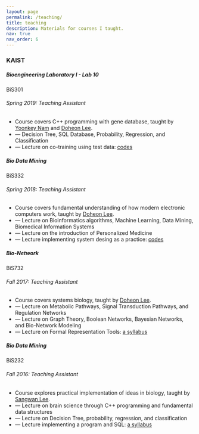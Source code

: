 ```yaml
---
layout: page
permalink: /teaching/
title: teaching
description: Materials for courses I taught.
nav: true
nav_order: 6
---
```


<!-- ### KAIST

> ##### **Bioengineering Laboratory I - Lab 10**
> **BiS301**  
> *Spring 2019: Teaching Fellow*  
> 
> <small> Course covers C++ programming with gene database, taught by [Yoonkey Nam](https://neuros.kaist.ac.kr/yoonkeynam.html) and [Doheon Lee](https://biosoft.kaist.ac.kr/~dhlee/). </small>
> - <small>Lectures on Decision Tree, SQL Database, Probability, Regression, and Classification </small>
> - <small>Lectures on co-training using test data: [codes](https://github.com/junseokpark/BIS301_2019) </small>



> #### **Bioengineering Laboratory I - Lab 10**
> 
> **BiS301**  
> *Spring 2019: Teaching Fellow*  
> 
> Course covers C++ programming with gene database, taught by [Yoonkey Nam](https://neuros.kaist.ac.kr/yoonkeynam.html) and [Doheon Lee](https://biosoft.kaist.ac.kr/~dhlee/).
> - Lectures on Decision Tree, SQL Database, Probability, Regression, and Classification
> - Lectures on co-training using test data: [codes](https://github.com/junseokpark/BIS301_2019) -->

<h3 class="mt-4">KAIST</h3>

<div class="card mt-3">
  <div class="p-3">
    <div class="row">
      <div class="col-sm-10">
        <h5 class="font-weight-bold">Bioengineering Laboratory I - Lab 10</h5>
      </div>
      <div class="col-sm-2 text-left text-sm-right">
        <span class="badge font-weight-bold danger-color-dark text-uppercase align-middle">
            BiS301
        </span>
      </div>
    </div>
    <h6 class="font-italic mt-2 mt-sm-0">Spring 2019: Teaching Assistant</h6>
    <ul class="card-text font-weight-light list-group list-group-flush">
      <li class="list-group-item">Course covers C++ programming with gene database, taught by <a href="https://neuros.kaist.ac.kr/yoonkeynam.html">Yoonkey Nam</a> and <a href="https://biosoft.kaist.ac.kr/~dhlee/">Doheon Lee</a>.</li>
      <li class="list-group-item">— Decision Tree, SQL Database, Probability, Regression, and Classification </li>
      <li class="list-group-item">— Lecture on co-training using test data: <a href="https://github.com/junseokpark/BIS301_2019">codes</a></li>
    </ul>
  </div>
</div>

<div class="card mt-3">
  <div class="p-3">
    <div class="row">
      <div class="col-sm-10">
        <h5 class="font-weight-bold">Bio Data Mining</h5>
      </div>
      <div class="col-sm-2 text-left text-sm-right">
        <span class="badge font-weight-bold danger-color-dark text-uppercase align-middle">
            BiS332
        </span>
      </div>
    </div>
    <h6 class="font-italic mt-2 mt-sm-0">Spring 2018: Teaching Assistant</h6>
    <ul class="card-text font-weight-light list-group list-group-flush">
      <li class="list-group-item">Course covers fundamental understanding of how modern electronic computers work, taught by <a href="https://biosoft.kaist.ac.kr/~dhlee/">Doheon Lee</a>.</li>
      <li class="list-group-item">— Lecture on Bioinformatics algorithms, Machine Learning, Data Mining, Biomedical Information Systems</li>
      <li class="list-group-item">— Lecture on the introduction of Personalized Medicine </li>
      <li class="list-group-item">— Lecture implementing system desing as a practice: <a href="https://github.com/junseokpark/BIS332_2017">codes</a></li>
    </ul>
  </div>
</div>

<div class="card mt-3">
  <div class="p-3">
    <div class="row">
      <div class="col-sm-10">
        <h5 class="font-weight-bold">Bio-Network</h5>
      </div>
      <div class="col-sm-2 text-left text-sm-right">
        <span class="badge font-weight-bold danger-color-dark text-uppercase align-middle">
            BiS732
        </span>
      </div>
    </div>
    <h6 class="font-italic mt-2 mt-sm-0">Fall 2017: Teaching Assistant</h6>
    <ul class="card-text font-weight-light list-group list-group-flush">
      <li class="list-group-item">Course covers systems biology, taught by <a href="https://biosoft.kaist.ac.kr/~dhlee/">Doheon Lee</a>.</li>
      <li class="list-group-item">— Lecture on Metabolic Pathways, Signal Transduction Pathways, and Regulation Networks</li>
      <li class="list-group-item">— Lecture on Graph Theory, Boolean Networks, Bayesian Networks, and Bio-Network Modeling </li>
      <li class="list-group-item">— Lecture on Formal Representation Tools: <a href="https://biosoft.kaist.ac.kr/~dhlee/lectures/BiS732/index.htm">a syllabus</a></li>
    </ul>
  </div>
</div>

<div class="card mt-3">
  <div class="p-3">
    <div class="row">
      <div class="col-sm-10">
        <h5 class="font-weight-bold">Bio Data Mining</h5>
      </div>
      <div class="col-sm-2 text-left text-sm-right">
        <span class="badge font-weight-bold danger-color-dark text-uppercase align-middle">
            BiS232
        </span>
      </div>
    </div>
    <h6 class="font-italic mt-2 mt-sm-0">Fall 2016: Teaching Assistant</h6>
    <ul class="card-text font-weight-light list-group list-group-flush">
      <li class="list-group-item">Course explores practical implementation of ideas in biology, taught by <a href="https://aibrain.kaist.ac.kr/sang-wan-lee">Sangwan Lee</a>.</li>
      <li class="list-group-item">— Lecture on brain science through C++ programming and fundamental data structures</li>
      <li class="list-group-item">— Lecture on Decision Tree, probability, regression, and classification </li>
      <li class="list-group-item">— Lecture implementing a program and SQL: <a href="https://www.dropbox.com/scl/fi/opmz2s9tuh2hbwhc1ev5j/_-_BiS232_2016_v4.pdf?rlkey=eg7r4nfctps0go3sn0ubvay5l&st=grk5ilyz&dl=0">a syllabus</a></li>
    </ul>
  </div>
</div>